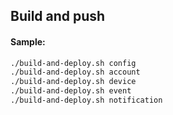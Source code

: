 ## Build and push

#### Sample:
```bash
./build-and-deploy.sh config
./build-and-deploy.sh account
./build-and-deploy.sh device
./build-and-deploy.sh event
./build-and-deploy.sh notification
```
